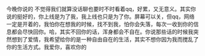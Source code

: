 今晚你说的 不觉得我们就算没话聊也要时不时看着qq，好累，又无意义。其实你说的挺好的，你上线是为了我，我上线也只是为了你。屏幕可以关，但qq，网络一定是开着的，我怕你在想我的时候，找不到我，怕你会失落，每次一收到你的信息都会尽快回你。哈，其实不回你的话，浑身都会不自在。你说那些话的时候我突然想到了爱情，我希望给你的是一种自由自在的生活，其实不想你因为我而搅乱了你的生活方式。我爱你，喜欢你的